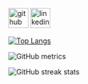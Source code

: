 [<img src='https://i1.wp.com/www.afp548.com/wp-content/uploads/2014/08/GitHub.png?fit=1024%2C1024&ssl=1' alt='github' height='40'>](https://github.com/ALINESALES532)  [<img src='https://myclouddoor.com/wp-content/uploads/2019/11/Linkedin-logo.png' alt='linkedin' height='40'>](https://www.linkedin.com/in/alinesales0802/)  

[![Top Langs](https://github-readme-stats.vercel.app/api/top-langs/?username=ALINESALES532)](https://github.com/anuraghazra/github-readme-stats)

![GitHub metrics](https://metrics.lecoq.io/ALINESALES532)  

![GitHub streak stats](https://streak-stats.demolab.com/?user=ALINESALES532)  

